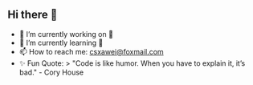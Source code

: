 ## Hi there 👋

- 🔭 I’m currently working on 🤔
- 🌱 I’m currently learning 🤔
- 📫 How to reach me: [csxawei@foxmail.com](mailto:csxawei@foxmail.com)
- ✨ Fun Quote: > "Code is like humor. When you have to explain it, it’s bad." - Cory House

<!--
**xawei/xawei** is a ✨ _special_ ✨ repository because its `README.md` (this file) appears on your GitHub profile.

Here are some ideas to get you started:

- 🔭 I’m currently working on ...
- 🌱 I’m currently learning ...
- 👯 I’m looking to collaborate on ...
- 🤔 I’m looking for help with ...
- 💬 Ask me about ...
- 📫 How to reach me: ...
- 😄 Pronouns: ...
- ⚡ Fun fact: ...
-->
